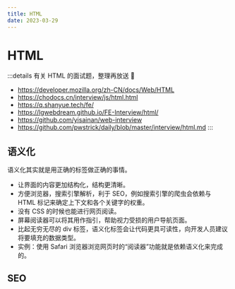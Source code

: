 ```yaml
---
title: HTML
date: 2023-03-29
---
```


# HTML

:::details 有关 HTML 的面试题，整理再放送 🤖
- https://developer.mozilla.org/zh-CN/docs/Web/HTML
- https://chodocs.cn/interview/js/html.html
- https://q.shanyue.tech/fe/
- https://lgwebdream.github.io/FE-Interview/html/
- https://github.com/yisainan/web-interview
- https://github.com/pwstrick/daily/blob/master/interview/html.md
:::

## 语义化

语义化其实就是用正确的标签做正确的事情。

- 让界面的内容更加结构化，结构更清晰。
- 方便浏览器，搜索引擎解析，利于 SEO，例如搜索引擎的爬虫会依赖与 HTML 标记来确定上下文和各个关键字的权重。
- 没有 CSS 的时候也能进行网页阅读。
- 屏幕阅读器可以将其用作指引，帮助视力受损的用户导航页面。
- 比起无穷无尽的 div 标签，语义化标签会让代码更具可读性，向开发人员建议将要填充的数据类型。
- 实例：使用 Safari 浏览器浏览网页时的“阅读器”功能就是依赖语义化来完成的。

## SEO

